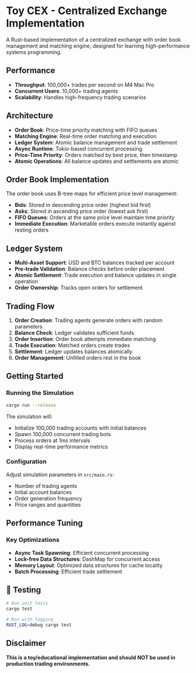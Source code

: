 # Toy CEX - Centralized Exchange Implementation

A Rust-based implementation of a centralized exchange with order book management and matching engine, designed for learning high-performance systems programming.

## Performance

- **Throughput**: 100,000+ trades per second on M4 Mac Pro
- **Concurrent Users**: 10,000+ trading agents
- **Scalability**: Handles high-frequency trading scenarios

## Architecture

- **Order Book**: Price-time priority matching with FIFO queues
- **Matching Engine**: Real-time order matching and execution
- **Ledger System**: Atomic balance management and trade settlement
- **Async Runtime**: Tokio-based concurrent processing
- **Price-Time Priority**: Orders matched by best price, then timestamp
- **Atomic Operations**: All balance updates and settlements are atomic


## Order Book Implementation

The order book uses B-tree maps for efficient price level management:

- **Bids**: Stored in descending price order (highest bid first)
- **Asks**: Stored in ascending price order (lowest ask first)
- **FIFO Queues**: Orders at the same price level maintain time priority
- **Immediate Execution**: Marketable orders execute instantly against resting orders

## Ledger System

- **Multi-Asset Support**: USD and BTC balances tracked per account
- **Pre-trade Validation**: Balance checks before order placement
- **Atomic Settlement**: Trade execution and balance updates in single operation
- **Order Ownership**: Tracks open orders for settlement

## Trading Flow

1. **Order Creation**: Trading agents generate orders with random parameters
2. **Balance Check**: Ledger validates sufficient funds
3. **Order Insertion**: Order book attempts immediate matching
4. **Trade Execution**: Matched orders create trades
5. **Settlement**: Ledger updates balances atomically
6. **Order Management**: Unfilled orders rest in the book

## Getting Started

### Running the Simulation

```bash
cargo run --release
```

The simulation will:
- Initialize 100,000 trading accounts with initial balances
- Spawn 100,000 concurrent trading bots
- Process orders at 1ms intervals
- Display real-time performance metrics

### Configuration

Adjust simulation parameters in `src/main.rs`:
- Number of trading agents
- Initial account balances
- Order generation frequency
- Price ranges and quantities

## Performance Tuning

### Key Optimizations

- **Async Task Spawning**: Efficient concurrent processing
- **Lock-free Data Structures**: DashMap for concurrent access
- **Memory Layout**: Optimized data structures for cache locality
- **Batch Processing**: Efficient trade settlement

## 🧪 Testing

```bash
# Run unit tests
cargo test

# Run with logging
RUST_LOG=debug cargo test

```

## Disclaimer

**This is a toy/educational implementation and should NOT be used in production trading environments.**
